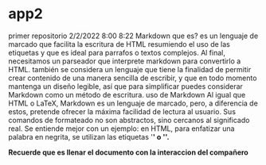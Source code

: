 # app2
primer repositorio
2/2/2022
8:00
8:22
Markdown que es? 
es un lenguaje de marcado que facilita la escritura de HTML resumiendo el uso de las etiquetas y que es ideal para parrafos o textos complejos. Al final, necesitamos un parseador que interprete markdown para convertirlo a HTML.
también se considera un lenguaje que tiene la finalidad de permitir crear contenido de una manera sencilla de escribir, y que en todo momento mantenga un diseño legible, así que para simplificar puedes considerar Markdown como un método de escritura.
uso de Markdown
Al igual que HTML o LaTeX, Markdown es un lenguaje de marcado, pero, a diferencia de estos, pretende ofrecer la máxima facilidad de lectura al usuario. Sus comandos de formateado no son abstractos, sino cercanos al significado real. Se entiende mejor con un ejemplo: en HTML, para enfatizar una palabra en negrita, se utilizan las etiquetas '<b>' o '<strong>'.

  Recuerde que es llenar el documento con la interaccion del compañero
